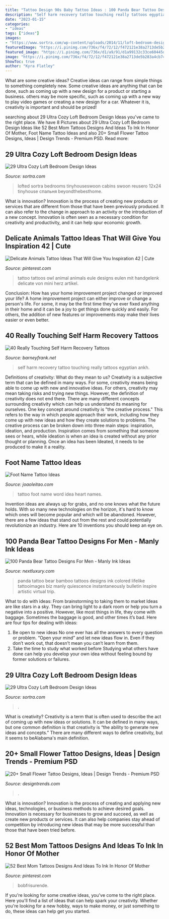 ```yaml
---
title: "Tattoo Design 90s Baby Tattoo Ideas : 100 Panda Bear Tattoo Designs For Men"
description: "Self harm recovery tattoo touching really tattoos egyptian ankh"
date: "2023-01-15"
categories:
- "ideas"
tags: ["ideas"]
images:
- "https://www.sortra.com/wp-content/uploads/2014/11/loft-bedroom-design11.jpg"
featuredImage: "https://i.pinimg.com/736x/f4/72/12/f472121e38a2713de5b283a4cb741909.jpg"
featured_image: "https://i.pinimg.com/736x/d1/a9/91/d1a99132c33ce60445dd4351fc2dea4d.jpg"
image: "https://i.pinimg.com/736x/f4/72/12/f472121e38a2713de5b283a4cb741909.jpg"
ShowToc: true
author: "Kyra Flatley"
---
```



What are some creative ideas?
Creative ideas can range from simple things to something completely new. Some creative ideas are anything that can be done, such as coming up with a new design for a product or starting a business. others may be more specific, such as coming up with a new way to play video games or creating a new design for a car. Whatever it is, creativity is important and should be prized!

	

		
searching about 29 Ultra Cozy Loft Bedroom Design Ideas you've came to the right place. We have 8 Pictures about 29 Ultra Cozy Loft Bedroom Design Ideas like 52 Best Mom Tattoos Designs And Ideas To Ink In Honor Of Mother, Foot Name Tattoo Ideas and also 20+ Small Flower Tattoo Designs, Ideas | Design Trends - Premium PSD. Read more:
		
    
## 29 Ultra Cozy Loft Bedroom Design Ideas

<img loading=lazy src="https://www.sortra.com/wp-content/uploads/2014/11/loft-bedroom-design02.jpg" onerror="this.onerror=null;this.src='https://tse4.mm.bing.net/th?id=OIP.ZzzFSLylSihsrvvMtqww6gHaJ3&amp;pid=15.1';" alt="29 Ultra Cozy Loft Bedroom Design Ideas">

_Source: sortra.com_

>lofted sortra bedrooms tinyhouseswoon cabins swoon reusero 12x24 tinyhouse спальня beyondthebesthome. 

	

What is innovation?
Innovation is the process of creating new products or services that are different from those that have been previously produced. It can also refer to the change in approach to an activity or the introduction of a new concept. Innovation is often seen as a necessary condition for creativity and productivity, and it can help spur economic growth.

    
## Delicate Animals Tattoo Ideas That Will Give You Inspiration 42 | Cute

<img loading=lazy src="https://i.pinimg.com/736x/f4/72/12/f472121e38a2713de5b283a4cb741909.jpg" onerror="this.onerror=null;this.src='https://tse3.mm.bing.net/th?id=OIP.618dRo8IzosP2LWgDdf1fwHaHa&amp;pid=15.1';" alt="Delicate Animals Tattoo Ideas That Will Give You Inspiration 42 | Cute">

_Source: pinterest.com_

>tattoo tattoos owl animal animals eule designs eulen mit handgelenk delicate von mini herz artikel. 

	

Conclusion: How has your home improvement project changed or improved your life?
A home improvement project can either improve or change a person's life. For some, it may be the first time they've ever fixed anything in their home and it can be a joy to get things done quickly and easily. For others, the addition of new features or improvements may make their lives easier or even better.

    
## 40 Really Touching Self Harm Recovery Tattoos

<img loading=lazy src="http://www.barneyfrank.net/wp-content/uploads/2016/04/Really-Touching-Self-harm-recovery-tattoo-ideas-63.jpg" onerror="this.onerror=null;this.src='https://tse1.mm.bing.net/th?id=OIP.FMErPiWGsgQ6rT0TDU4ByQHaNK&amp;pid=15.1';" alt="40 Really Touching Self Harm Recovery Tattoos">

_Source: barneyfrank.net_

>self harm recovery tattoo touching really tattoos egyptian ankh. 

	

Definitions of creativity: What do they mean to us?
Creativity is a subjective term that can be defined in many ways. For some, creativity means being able to come up with new and innovative ideas. For others, creativity may mean taking risks and trying new things. However, the definition of creativity does not end there. There are many different concepts surrounding creativity which can help us understand its meaning for ourselves.
One key concept around creativity is "the creative process." This refers to the way in which people approach their work, including how they come up with new ideas and how they create solutions to problems. The creative process can be broken down into three main steps: inspiration, ideation, and production. Inspiration comes from something that someone sees or hears, while ideation is when an idea is created without any prior thought or planning. Once an idea has been Ideated, it needs to be produced to make it a reality.

    
## Foot Name Tattoo Ideas

<img loading=lazy src="https://www.joaoleitao.com/tattoo-name/wp-content/uploads/love-word-tattoo-ideas.jpg" onerror="this.onerror=null;this.src='https://tse2.mm.bing.net/th?id=OIP.o5k7Z7yeUI45raMTAxXQvQHaFi&amp;pid=15.1';" alt="Foot Name Tattoo Ideas">

_Source: joaoleitao.com_

>tattoo foot name word idea heart names. 

	

Invention ideas are always up for grabs, and no one knows what the future holds. With so many new technologies on the horizon, it's hard to know which ones will become popular and which will be abandoned. However, there are a few ideas that stand out from the rest and could potentially revolutionize an industry. Here are 10 inventions you should keep an eye on.

    
## 100 Panda Bear Tattoo Designs For Men - Manly Ink Ideas

<img loading=lazy src="http://nextluxury.com/wp-content/uploads/full-body-guys-panda-bear-tattoo.jpg" onerror="this.onerror=null;this.src='https://tse2.mm.bing.net/th?id=OIP.SpUt79Wbw1r2e2LJsXJiCAHaJ4&amp;pid=15.1';" alt="100 Panda Bear Tattoo Designs For Men - Manly Ink Ideas">

_Source: nextluxury.com_

>panda tattoo bear bamboo tattoos designs ink colored lifelike tattooimages biz manly quiescence instantaneously bulletin inspire artistic virtual trip. 

	

What to do with ideas: From brainstorming to taking them to market
Ideas are like stars in a sky. They can bring light to a dark room or help you turn a negative into a positive. However, like most things in life, they come with baggage. Sometimes the baggage is good, and other times it’s bad. Here are four tips for dealing with ideas:
1. Be open to new ideas 
No one ever has all the answers to every question or problem. “Open your mind” and let new ideas flow in. Even if they don’t work out, that doesn’t mean you can’t learn from them. 
2. Take the time to study what worked before 
Studying what others have done can help you develop your own idea without feeling bound by former solutions or failures.

    
## 29 Ultra Cozy Loft Bedroom Design Ideas

<img loading=lazy src="https://www.sortra.com/wp-content/uploads/2014/11/loft-bedroom-design11.jpg" onerror="this.onerror=null;this.src='https://tse3.mm.bing.net/th?id=OIP.TC3-H5BxI6XeAAFQXvqiCwHaKN&amp;pid=15.1';" alt="29 Ultra Cozy Loft Bedroom Design Ideas">

_Source: sortra.com_

>. 

	

What is creativity?
Creativity is a term that is often used to describe the act of coming up with new ideas or solutions. It can be defined in many ways, but one common definition is that creativity is “the ability to generate new ideas and concepts.” There are many different ways to define creativity, but it seems to beAlabama's main definition.

    
## 20+ Small Flower Tattoo Designs, Ideas | Design Trends - Premium PSD

<img loading=lazy src="https://images.designtrends.com/wp-content/uploads/2016/02/04155818/Small-Rose-Flower-Tattoo-On-Shoulder.jpg" onerror="this.onerror=null;this.src='https://tse2.mm.bing.net/th?id=OIP.BQ5_m5j_j14hghV8hPYvlwHaGm&amp;pid=15.1';" alt="20+ Small Flower Tattoo Designs, Ideas | Design Trends - Premium PSD">

_Source: designtrends.com_

>. 

	

What is innovation?
Innovation is the process of creating and applying new ideas, technologies, or business methods to achieve desired goals. Innovation is necessary for businesses to grow and succeed, as well as create new products or services. It can also help companies stay ahead of competition by introducing new ideas that may be more successful than those that have been tried before.

    
## 52 Best Mom Tattoos Designs And Ideas To Ink In Honor Of Mother

<img loading=lazy src="https://i.pinimg.com/736x/d1/a9/91/d1a99132c33ce60445dd4351fc2dea4d.jpg" onerror="this.onerror=null;this.src='https://tse2.mm.bing.net/th?id=OIP.FlakbmpxZp-YNJtjwpd-ygHaQJ&amp;pid=15.1';" alt="52 Best Mom Tattoos Designs And Ideas To Ink In Honor Of Mother">

_Source: pinterest.com_

>bobfrisurende. 

	

If you're looking for some creative ideas, you've come to the right place. Here you'll find a list of ideas that can help spark your creativity. Whether you're looking for a new hobby, ways to make money, or just something to do, these ideas can help get you started.

